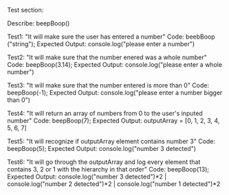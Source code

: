 Test section:

Describe: beepBoop()

Test1: "It will make sure the user has entered a number"
Code: beebBoop ("string");
Expected Output: console.log("please enter a number")

Test2: "It will make sure that the number enered was a whole number"
Code: beepBoop(3.14);
Expected Output: console.log("please enter a whole number")

Test3: "It will make sure that the number entered is more than 0"
Code: beepBoop(-1);
Expected Output: console.log("please enter a number bigger than 0")

Test4: "It will return an array of numbers from 0 to the user's inputed number"
Code: beepBoop(7);
Expected Output: outputArray = [0, 1, 2, 3, 4, 5, 6, 7]

Test5: "It will recognize if outputArray element contains number 3"
Code: beepBoop(5);
Expected Output: console.log("number 3 detected")

Test6: "It will go through the outputArray and log every element that contains 3, 2 or 1 with the hierarchy in that order"
Code: beepBoop(13);
Expected Output: console.log("number 3 detected")*2 | console.log("number 2 detected")*2 | console.log("number 1 detected")*2
